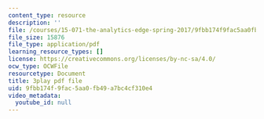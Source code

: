 ```yaml
---
content_type: resource
description: ''
file: /courses/15-071-the-analytics-edge-spring-2017/9fbb174f9fac5aa0fb49a7bc4cf310e4_suHTm7R7kfQ.pdf
file_size: 15876
file_type: application/pdf
learning_resource_types: []
license: https://creativecommons.org/licenses/by-nc-sa/4.0/
ocw_type: OCWFile
resourcetype: Document
title: 3play pdf file
uid: 9fbb174f-9fac-5aa0-fb49-a7bc4cf310e4
video_metadata:
  youtube_id: null
---
```

